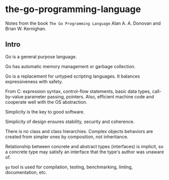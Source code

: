 # the-go-programming-language
Notes from the book `The Go Programming Language` Alan A. A. Donovan and Brian W. Kernighan. 

## Intro

Go is a general purpose language.

Go has automatic memory management or garbage collection.

Go is a replacement for untyped scripting languages. It balances expressiveness with safety. 

From C: expression syntax, control-flow statements, basic data types, call-by-value parameter passing, pointers. Also, efficient machine code and cooperate well with the OS abstraction.

Simplicity is the key to good software.

Simplicity of design ensures stability, security and coherence.

There is no class and class hierarchies. Complex objects behaviors are created from simpler ones by composition, not inheritance.

Relationship between concrete and abstract types (interfaces) is implicit, so a concrete type may satisfy an interface that the type's author was unaware of.

`go` tool is used for compilation, testing, benchmarking, linting, documentation, etc.


